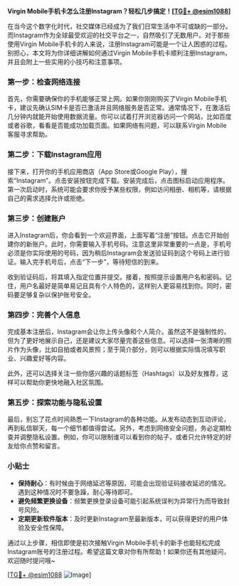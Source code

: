 **Virgin Mobile手机卡怎么注册Instagram？轻松几步搞定！[[TG💪+ @esim1088](https://t.me/s/esim1088)]**

在当今这个数字化时代，社交媒体已经成为了我们日常生活中不可或缺的一部分。而Instagram作为全球最受欢迎的社交平台之一，自然吸引了无数用户。对于那些使用Virgin Mobile手机卡的人来说，注册Instagram可能是一个让人困惑的过程。别担心，本文将为你详细讲解如何通过Virgin Mobile手机卡顺利注册Instagram，并且会附上一些实用的小技巧和注意事项。

### 第一步：检查网络连接

首先，你需要确保你的手机能够正常上网。如果你刚刚购买了Virgin Mobile手机卡，建议先确认SIM卡是否已激活并且网络服务是否正常。通常情况下，在激活后几分钟内就能开始使用数据流量。你可以试着打开浏览器访问一个网站，比如百度或者谷歌，看看是否能成功加载页面。如果网络有问题，可以联系Virgin Mobile客服寻求帮助。

### 第二步：下载Instagram应用

接下来，打开你的手机应用商店（App Store或Google Play），搜索“Instagram”。点击安装按钮完成下载。安装完成后，点击图标启动应用程序。第一次启动时，系统可能会要求你授予某些权限，例如访问相册、相机等，请根据自己的需求选择允许或拒绝。

### 第三步：创建账户

进入Instagram后，你会看到一个欢迎界面，上面写着“注册”按钮。点击它开始创建你的新账户。此时，你需要输入手机号码。注意这里非常重要的一点是，手机号必须是你实际使用的号码，因为稍后Instagram会发送验证码到这个号码上进行验证。输入完手机号后，点击“下一步”，等待短信的到来。

收到验证码后，将其填入指定位置并提交。接着，按照提示设置用户名和密码。记住，用户名最好是简单易记且具有个人特色的，这样别人更容易找到你。同时，密码要足够复杂以保护账号安全。

### 第四步：完善个人信息

完成基本注册后，Instagram会让你上传头像和个人简介。虽然这不是强制性的，但为了更好地展示自己，还是建议大家尽量完善这些信息。可以选择一张清晰的照片作为头像，比如自拍或者风景照；至于简介部分，则可以根据实际情况填写职业、兴趣爱好等内容。

此外，还可以选择关注一些你感兴趣的话题标签（Hashtags）以及好友推荐，这样可以帮助你更快地融入社区氛围。

### 第五步：探索功能与隐私设置

最后，别忘了花点时间熟悉一下Instagram的各种功能。从发布动态到互动评论，再到私信聊天，每一个细节都值得尝试。另外，考虑到网络安全问题，务必定期检查并调整隐私设置。例如，你可以限制谁可以看到你的帖子，或者只允许特定的好友给你点赞和留言。

### 小贴士

- **保持耐心**：有时候由于网络延迟等原因，可能会出现验证码接收延迟的情况。遇到这种情况时不要急躁，耐心等待即可。
- **避免频繁更换设备**：频繁更换登录设备可能引起系统误判为异常行为而导致封号风险。
- **定期更新软件版本**：及时更新Instagram至最新版本，可以获得更好的用户体验及安全性保障。

通过以上步骤，相信即使是初次接触Virgin Mobile手机卡的新手也能轻松完成Instagram账号的注册过程。希望这篇文章对你有所帮助！如果你还有其他疑问，欢迎随时提问哦~

[[TG💪+ @esim1088](https://t.me/s/esim1088) ![Image](https://i.postimg.cc/4NQfJmqS/Snipaste-2025-05-13-00-14-12.png)]